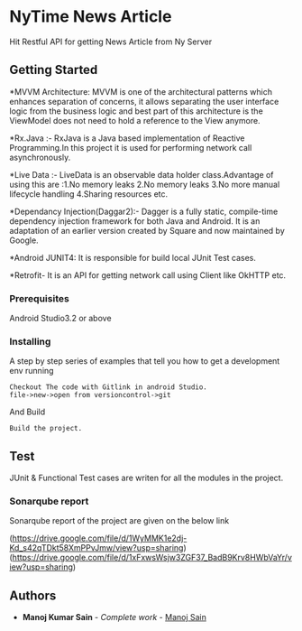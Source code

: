 # NyTime News Article

Hit Restful API for getting News Article from Ny Server

## Getting Started

*MVVM Architecture: MVVM is one of the architectural patterns which enhances separation of concerns, it allows separating the user interface logic from the business logic and best part of this architecture is the ViewModel does not need to hold a reference to the View anymore. 

*Rx.Java :- RxJava is a Java based implementation of Reactive Programming.In this project it is used for performing network call asynchronously.

*Live Data :- LiveData is an observable data holder class.Advantage of using this are :1.No memory leaks 2.No memory leaks 3.No more manual lifecycle handling 4.Sharing resources etc.          

*Dependancy Injection(Daggar2):- Dagger is a fully static, compile-time dependency injection framework for both Java and Android. It is an adaptation of an earlier version created by Square and now maintained by Google. 

*Android JUNIT4: It is responsible for build local JUnit Test cases.

*Retrofit- It is an API for getting network call using Client like OkHTTP etc.


### Prerequisites

Android Studio3.2 or above

 

### Installing

A step by step series of examples that tell you how to get a development env running



```
Checkout The code with Gitlink in android Studio.
file->new->open from versioncontrol->git
```

And Build

```
Build the project.
```



##  Test

JUnit & Functional Test cases are writen for all the modules in the project. 

 
### Sonarqube report

Sonarqube report of the project are given on the below link

 (https://drive.google.com/file/d/1WyMMK1e2dj-Kd_s42qTDkt58XmPPvJmw/view?usp=sharing)
 (https://drive.google.com/file/d/1xFxwsWsjw3ZGF37_BadB9Krv8HWbVaYr/view?usp=sharing) 


## Authors

* **Manoj Kumar Sain** - *Complete work* - [Manoj Sain](https://github.com/msain51s)
 

